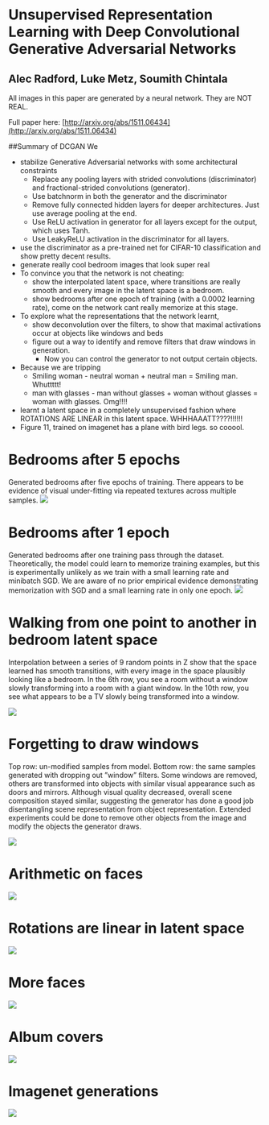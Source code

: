 # Unsupervised Representation Learning with Deep Convolutional Generative Adversarial Networks
## Alec Radford, Luke Metz, Soumith Chintala

All images in this paper are generated by a neural network. They are NOT REAL.

Full paper here: [http://arxiv.org/abs/1511.06434](http://arxiv.org/abs/1511.06434)

##Summary of DCGAN
We 
- stabilize Generative Adversarial networks with some architectural constraints
  - Replace any pooling layers with strided convolutions (discriminator) and fractional-strided
convolutions (generator).
  - Use batchnorm in both the generator and the discriminator
  - Remove fully connected hidden layers for deeper architectures. Just use average pooling at the end.
  - Use ReLU activation in generator for all layers except for the output, which uses Tanh.
  - Use LeakyReLU activation in the discriminator for all layers.
- use the discriminator as a pre-trained net for CIFAR-10 classification and show pretty decent results.
- generate really cool bedroom images that look super real
- To convince you that the network is not cheating:
  - show the interpolated latent space, where transitions are really smooth and every image in the latent space is a bedroom.
  - show bedrooms after one epoch of training (with a 0.0002 learning rate), come on the network cant really memorize at this stage.
- To explore what the representations that the network learnt,
  - show deconvolution over the filters, to show that maximal activations occur at objects like windows and beds
  - figure out a way to identify and remove filters that draw windows in generation. 
    - Now you can control the generator to not output certain objects.
- Because we are tripping
  - Smiling woman - neutral woman + neutral man = Smiling man. Whuttttt!
  - man with glasses - man without glasses + woman without glasses = woman with glasses. Omg!!!!
- learnt a latent space in a completely unsupervised fashion where ROTATIONS ARE LINEAR in this latent space. WHHHAAATT????!!!!!!
- Figure 11, trained on imagenet has a plane with bird legs. so cooool.

# Bedrooms after 5 epochs
Generated bedrooms after five epochs of training. There appears to be evidence of visual
under-fitting via repeated textures across multiple samples.
![](images/lsun_bedrooms_five_epoch_samples.png)

# Bedrooms after 1 epoch
Generated bedrooms after one training pass through the dataset. Theoretically, the model
could learn to memorize training examples, but this is experimentally unlikely as we train with a
small learning rate and minibatch SGD. We are aware of no prior empirical evidence demonstrating
memorization with SGD and a small learning rate in only one epoch.
![](images/lsun_bedrooms_one_epoch_samples.png)

# Walking from one point to another in bedroom latent space

Interpolation between a series of 9 random points in Z show that the space
learned has smooth transitions, with every image in the space plausibly looking like a bedroom. In
the 6th row, you see a room without a window slowly transforming into a room with a giant window.
In the 10th row, you see what appears to be a TV slowly being transformed into a window.

![](images/interp_comparison.png)

# Forgetting to draw windows

Top row: un-modified samples from model. Bottom row: the same samples generated
with dropping out ”window” filters. Some windows are removed, others are transformed into objects
with similar visual appearance such as doors and mirrors. Although visual quality decreased, overall
scene composition stayed similar, suggesting the generator has done a good job disentangling scene
representation from object representation. Extended experiments could be done to remove other
objects from the image and modify the objects the generator draws.

![](images/lsun_bedrooms_window_drop_test.png)


# Arithmetic on faces

![](images/faces_arithmetic_collage.png)

# Rotations are linear in latent space

![](images/turn_vector.png)

# More faces

![](images/faces_128_filter_samples.png)

# Album covers

![](images/albums_128px.png)

# Imagenet generations

![](images/50.png)
